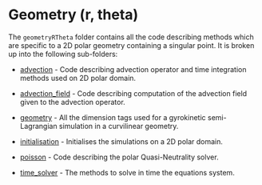 # Geometry (r, theta)

The `geometryRTheta` folder contains all the code describing methods which are specific to a 2D polar geometry containing a singular point. It is broken up into the following sub-folders:

- [advection](./advection/README.md) - Code describing advection operator and time integration methods used on 2D polar domain.

- [advection\_field](./advection_field/README.md) - Code describing computation of the advection field given to the advection operator. 

- [geometry](./geometry/README.md) - All the dimension tags used for a gyrokinetic semi-Lagrangian simulation in a curvilinear geometry.

- [initialisation](./initialisation/README.md) - Initialises the simulations on a 2D polar domain. 

- [poisson](./poisson/README.md) - Code describing the polar Quasi-Neutrality solver.

- [time\_solver](./time_solver/README.md) - The methods to solve in time the equations system. 


